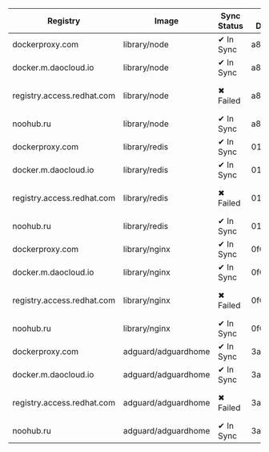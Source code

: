 | Registry | Image | Sync Status | Digest Docker.io | Digest Mirror | Error |
|----------|-------|-------------|------------------|---------------|-------|
| dockerproxy.com | library/node | ✔ In Sync | a8ba58f5... | a8ba58f5... | |
| docker.m.daocloud.io | library/node | ✔ In Sync | a8ba58f5... | a8ba58f5... | |
| registry.access.redhat.com | library/node | ✖ Failed | a8ba58f5... | | Error response from daemon: repository registry.access.redhat.com/library/node not found: name unknown: Repo not found |
| noohub.ru | library/node | ✔ In Sync | a8ba58f5... | a8ba58f5... | |
| dockerproxy.com | library/redis | ✔ In Sync | 01afb31d... | 01afb31d... | |
| docker.m.daocloud.io | library/redis | ✔ In Sync | 01afb31d... | 01afb31d... | |
| registry.access.redhat.com | library/redis | ✖ Failed | 01afb31d... | | Error response from daemon: repository registry.access.redhat.com/library/redis not found: name unknown: Repo not found |
| noohub.ru | library/redis | ✔ In Sync | 01afb31d... | 01afb31d... | |
| dockerproxy.com | library/nginx | ✔ In Sync | 0f04e4f6... | 0f04e4f6... | |
| docker.m.daocloud.io | library/nginx | ✔ In Sync | 0f04e4f6... | 0f04e4f6... | |
| registry.access.redhat.com | library/nginx | ✖ Failed | 0f04e4f6... | | Error response from daemon: repository registry.access.redhat.com/library/nginx not found: name unknown: Repo not found |
| noohub.ru | library/nginx | ✔ In Sync | 0f04e4f6... | 0f04e4f6... | |
| dockerproxy.com | adguard/adguardhome | ✔ In Sync | 3a143e6c... | 3a143e6c... | |
| docker.m.daocloud.io | adguard/adguardhome | ✔ In Sync | 3a143e6c... | 3a143e6c... | |
| registry.access.redhat.com | adguard/adguardhome | ✖ Failed | 3a143e6c... | | Error response from daemon: repository registry.access.redhat.com/adguard/adguardhome not found: name unknown: Repo not found |
| noohub.ru | adguard/adguardhome | ✔ In Sync | 3a143e6c... | 3a143e6c... | |

